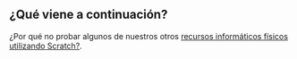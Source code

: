 ## ¿Qué viene a continuación?

¿Por qué no probar algunos de nuestros otros [recursos informáticos físicos utilizando Scratch?](https://projects.raspberrypi.org/en/projects?software%5B%5D=scratch&hardware%5B%5D=electronic-components).
